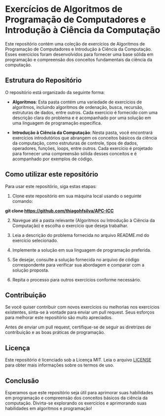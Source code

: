 # Exercícios de Algoritmos de Programação de Computadores e Introdução à Ciência da Computação

Este repositório contém uma coleção de exercícios de Algoritmos de Programação de Computadores e Introdução à Ciência da Computação. Esses exercícios foram desenvolvidos para fornecer uma base sólida em programação e compreensão dos conceitos fundamentais da ciência da computação.

## Estrutura do Repositório

O repositório está organizado da seguinte forma:

- **Algoritmos**: Esta pasta contém uma variedade de exercícios de algoritmos, incluindo algoritmos de ordenação, busca, recursão, estruturas de dados, entre outros. Cada exercício é fornecido com uma descrição clara do problema e é acompanhado por uma solução em uma linguagem de programação específica.

- **Introdução à Ciência da Computação**: Nesta pasta, você encontrará exercícios introdutórios que abrangem os conceitos básicos da ciência da computação, como estruturas de controle, tipos de dados, operadores, funções, loops, entre outros. Cada exercício é projetado para fornecer uma compreensão sólida desses conceitos e é acompanhado por exemplos de código.

## Como utilizar este repositório

Para usar este repositório, siga estas etapas:

1. Clone este repositório em sua máquina local usando o seguinte comando:

**git clone https://github.com/thiagohfsilva/APC-ICC**


2. Navegue até a pasta relevante (Algoritmos ou Introdução à Ciência da Computação) e escolha o exercício que deseja trabalhar.

3. Leia a descrição do problema fornecida no arquivo README.md do exercício selecionado.

4. Implemente a solução em sua linguagem de programação preferida.

5. Se desejar, consulte a solução fornecida no arquivo de código correspondente para verificar sua abordagem e comparar com a solução proposta.

6. Repita o processo para outros exercícios conforme necessário.

## Contribuição

Se você quiser contribuir com novos exercícios ou melhorias nos exercícios existentes, sinta-se à vontade para enviar um pull request. Seus esforços para melhorar este repositório são muito apreciados.

Antes de enviar um pull request, certifique-se de seguir as diretrizes de contribuição e as boas práticas de programação.

## Licença

Este repositório é licenciado sob a Licença MIT. Leia o arquivo [LICENSE](LICENSE) para obter mais informações sobre os termos de uso.

## Conclusão

Esperamos que este repositório seja útil para aprimorar suas habilidades em programação e compreensão dos conceitos básicos da ciência da computação. Divirta-se explorando os exercícios e aprimorando suas habilidades em algoritmos e programação!
